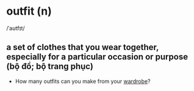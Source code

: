 # outfit (n)

/ˈaʊtfɪt/

## a set of clothes that you wear together, especially for a particular occasion or purpose (bộ đồ; bộ trang phục)

- How many outfits can you make from your [wardrobe](../w/wardrobe-n.md#a-large-cupboard-for-hanging-clothes-tủ-quần-áo)?